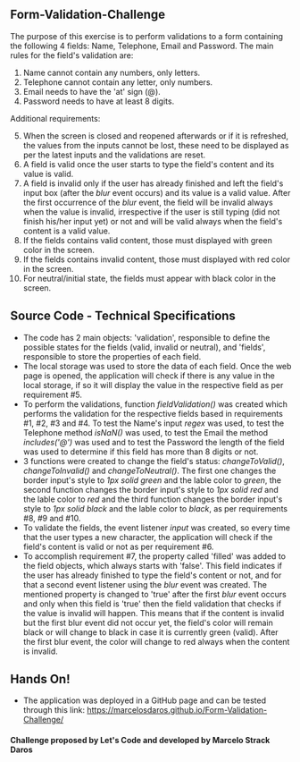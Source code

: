 ## Form-Validation-Challenge

The purpose of this exercise is to perform validations to a form containing the following 4 fields: Name, Telephone, Email and Password.
The main rules for the field's validation are:

1) Name cannot contain any numbers, only letters.
2) Telephone cannot contain any letter, only numbers.
3) Email needs to have the 'at' sign (@).
4) Password needs to have at least 8 digits.

Additional requirements:

5) When the screen is closed and reopened afterwards or if it is refreshed, the values from the inputs cannot be lost, these need to be displayed as per the latest inputs and the validations are reset.
6) A field is valid once the user starts to type the field's content and its value is valid.
7) A field is invalid only if the user has already finished and left the field's input box (after the *blur* event occurs) and its value is a valid value. After the first occurrence of the *blur* event, the field will be invalid always when the value is invalid, irrespective if the user is still typing (did not finish his/her input yet) or not and will be valid always when the field's content is a valid value.
8) If the fields contains valid content, those must displayed with green color in the screen.
9) If the fields contains invalid content, those must displayed with red color in the screen.
10) For neutral/initial state, the fields must appear with black color in the screen.

## Source Code - Technical Specifications

- The code has 2 main objects: 'validation', responsible to define the possible states for the fields (valid, invalid or neutral), and 'fields', responsible to store the properties of each field.
- The local storage was used to store the data of each field. Once the web page is opened, the application will check if there is any value in the local storage, if so it will display the value in the respective field as per requirement #5.
- To perform the validations, function *fieldValidation()* was created which performs the validation for the respective fields based in requirements #1, #2, #3 and #4. To test the Name's input *regex* was used, to test the Telephone method *isNaN()* was used, to test the Email the method *includes('@')* was used and to test the Password the length of the field was used to determine if this field has more than 8 digits or not.
- 3 functions were created to change the field's status: *changeToValid()*, *changeToInvalid()* and *changeToNeutral()*. The first one changes the border input's style to *1px solid green* and the lable color to *green*, the second function changes the border input's style to *1px solid red* and the lable color to *red* and the third function changes the border input's style to *1px solid black* and the lable color to *black*, as per requirements #8, #9 and #10.
- To validate the fields, the event listener *input* was created, so every time that the user types a new character, the application will check if the field's content is valid or not as per requirement #6.
- To accomplish requirement #7, the property called 'filled' was added to the field objects, which always starts with 'false'. This field indicates if the user has already finished to type the field's content or not, and for that a second event listener using the *blur* event was created. The mentioned property is changed to 'true' after the first *blur* event occurs and only when this field is 'true' then the field validation that checks if the value is invalid will happen. This means that if the content is invalid but the first blur event did not occur yet, the field's color will remain black or will change to black in case it is currently green (valid). After the first blur event, the color will change to red always when the content is invalid.

## Hands On!

- The application was deployed in a GitHub page and can be tested through this link: https://marcelosdaros.github.io/Form-Validation-Challenge/

#### Challenge proposed by Let's Code and developed by Marcelo Strack Daros
